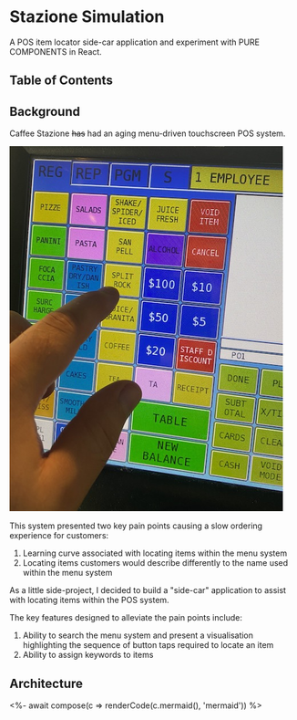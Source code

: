 # Stazione Simulation

A POS item locator side-car application and experiment with PURE COMPONENTS in React.

## Table of Contents

<!-- START doctoc generated TOC please keep comment here to allow auto update -->
<!-- END doctoc generated TOC please keep comment here to allow auto update -->

## Background

Caffee Stazione ~~has~~ had an aging menu-driven touchscreen POS system.

![Menu screen](/readme-files/menu-screen.jpg)

This system presented two key pain points causing a slow ordering experience for customers:

1. Learning curve associated with locating items within the menu system
2. Locating items customers would describe differently to the name used within the menu system

As a little side-project, I decided to build a "side-car" application to assist with locating items within the POS system.

The key features designed to alleviate the pain points include:

1. Ability to search the menu system and present a visualisation highlighting the sequence of button taps required to locate an item
2. Ability to assign keywords to items

## Architecture

<%- await compose(c => renderCode(c.mermaid(), 'mermaid')) %>
